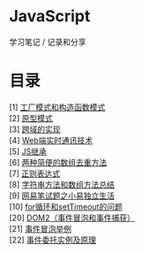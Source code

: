 # JavaScript
学习笔记 / 记录和分享

# 目录

[1] [工厂模式和构造函数模式](https://github.com/WaltTing/JavaScript/blob/master/%E5%B7%A5%E5%8E%82%E6%A8%A1%E5%BC%8F%E5%92%8C%E6%9E%84%E9%80%A0%E5%87%BD%E6%95%B0%E6%A8%A1%E5%BC%8F.md)    
[2] [原型模式](https://github.com/WaltTing/JavaScript/blob/master/%E5%8E%9F%E5%9E%8B%E6%A8%A1%E5%BC%8F.md)  
[3] [跨域的实现](https://github.com/WaltTing/JavaScript/blob/master/%E8%B7%A8%E5%9F%9F%E7%9A%84%E5%AE%9E%E7%8E%B0.md)  
[4] [Web端实时通讯技术](https://github.com/WaltTing/JavaScript/blob/master/WEB%E7%AB%AF%E5%AE%9E%E6%97%B6%E9%80%9A%E8%AE%AF%E6%8A%80%E6%9C%AF.md)  
[5] [JS继承](https://github.com/WaltTing/JavaScript/blob/master/JS%E7%BB%A7%E6%89%BF.md)   
[6] [两种简便的数组去重方法](https://github.com/WaltTing/JavaScript/blob/master/%E4%B8%A4%E7%A7%8D%E7%AE%80%E4%BE%BF%E7%9A%84%E6%95%B0%E7%BB%84%E5%8E%BB%E9%87%8D%E6%96%B9%E6%B3%95.md)   
[7] [正则表达式](https://github.com/WaltTing/JavaScript/blob/master/%E6%AD%A3%E5%88%99%E8%A1%A8%E8%BE%BE%E5%BC%8F.md)  
[8] [字符串方法和数组方法总结](https://github.com/WaltTing/JavaScript/blob/master/%E5%AD%97%E7%AC%A6%E4%B8%B2%E6%96%B9%E6%B3%95%E5%92%8C%E6%95%B0%E7%BB%84%E6%96%B9%E6%B3%95%E6%80%BB%E7%BB%93.md)   
[9] [网易笔试题之小易独立生活](https://github.com/WaltTing/JavaScript/blob/master/%E7%BD%91%E6%98%93%E7%AC%94%E8%AF%95%E9%A2%98%E4%B9%8B%E5%B0%8F%E6%98%93%E7%8B%AC%E7%AB%8B%E7%94%9F%E6%B4%BB.md)   
[10] [for循环和setTimeout的问题](https://github.com/WaltTing/JavaScript/blob/master/for%E5%BE%AA%E7%8E%AF%E5%92%8CsetTimeout%E7%9A%84%E9%97%AE%E9%A2%98.md)   
[20] [DOM2（事件冒泡和事件捕获）](https://github.com/WaltTing/JavaScript/blob/master/DOM2%EF%BC%88%E4%BA%8B%E4%BB%B6%E5%86%92%E6%B3%A1%E5%92%8C%E4%BA%8B%E4%BB%B6%E6%8D%95%E8%8E%B7%EF%BC%89.html)   
[21] [事件冒泡举例](https://github.com/WaltTing/JavaScript/blob/master/%E4%BA%8B%E4%BB%B6%E5%86%92%E6%B3%A1%E4%B8%BE%E4%BE%8B.html)    
[22] [事件委托实例及原理](https://github.com/WaltTing/JavaScript/blob/master/%E4%BA%8B%E4%BB%B6%E5%A7%94%E6%89%98%E5%AE%9E%E4%BE%8B%E5%8F%8A%E5%8E%9F%E7%90%86.html)